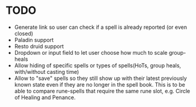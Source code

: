 # TODO
* Generate link so user can check if a spell is already reported (or even closed)
* Paladin support
* Resto druid support
* Dropdown or input field to let user choose how much to scale group-heals
* Allow hiding of specific spells or types of spells(HoTs, group heals, with/without casting time)
* Allow to "save" spells so they still show up with their latest previously known state even if they are no longer in the spell book. This is to be able to compare rune-spells that require the same rune slot, e.g. Circle of Healing and Penance.
